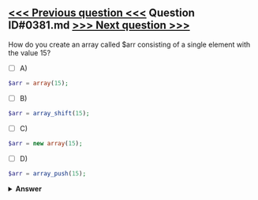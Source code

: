 [<<< Previous question <<<](0380.md)   Question ID#0381.md   [>>> Next question >>>](0382.md)
---

How do you create an array called $arr consisting of a single element with the value 15?

- [ ] A)
```php
$arr = array(15);
```

- [ ] B)
```php
$arr = array_shift(15);
```

- [ ] C)
```php
$arr = new array(15);
```

- [ ] D)
```php
$arr = array_push(15);
```


<details><summary><b>Answer</b></summary>
<p>
  Answer: <strong>A</strong>
</p>
</details>
